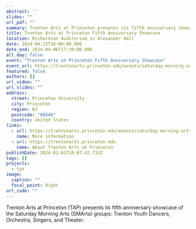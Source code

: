 ```yaml
---
abstract: ''
slides: ""
url_pdf: ""
summary: Trenton Arts at Princeton presents its fifth anniversary showcase featuring the Trenton Youth Dancers, Orchestra, Singers, and Theater.
title: Trenton Arts at Princeton Fifth Anniversary Showcase
location: Richardson Auditorium in Alexander Hall
date: 2024-04-23T16:00:00.000
date_end: 2024-04-06T17:30:00.000
all_day: false
event: "Trenton Arts at Princeton Fifth Anniversary Showcase"
event_url: https://trentonarts.princeton.edu/events/saturday-morning-arts-fifth-anniversary-showcase
featured: false
authors: []
url_video: ""
url_slides: ""
address:
  street: Princeton University
  city: Princeton
  region: NJ
  postcode: "08540"
  country: United States
links:
  - url: https://trentonarts.princeton.edu/events/saturday-morning-arts-fifth-anniversary-showcase
    name: More information
  - url: https://trentonarts.princeton.edu
    name: About Trenton Arts at Princeton
publishDate: 2024-01-01T19:07:42.733Z
tags: []
projects:
  - tyo
image:
  caption: ""
  focal_point: Right
url_code: ""
---
```

Trenton Arts at Princeton (TAP) presents its fifth anniversary showcase of the Saturday Morning Arts (SMArts) groups: Trenton Youth Dancers, Orchestra, Singers, and Theater. 
